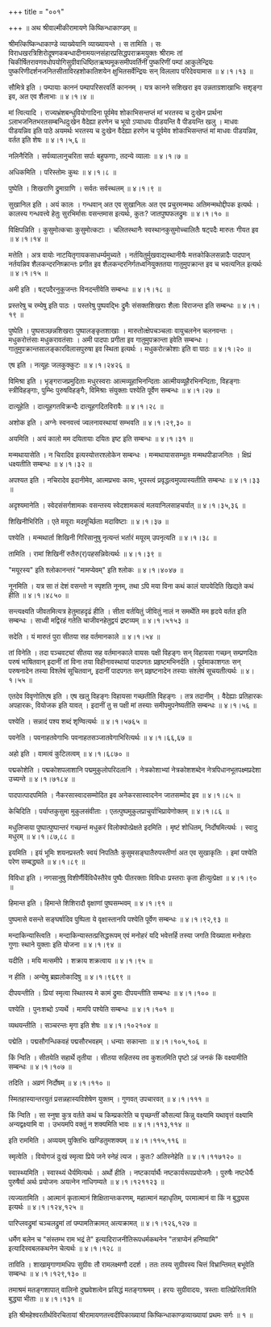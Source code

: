 +++
title = "००१"

+++
 ॥  अथ श्रीवाल्मीकीरामायणे किष्किन्धाकाण्डम्  ॥   

श्रीमत्किष्किन्धाकाण्डे व्याख्येयानि व्याख्यायन्ते । स तामिति । सः विराधखरत्रिशिरोदूषणकबन्धादीनामयत्नसंहारप्रसिद्धपराक्रमयुक्तः श्रीरामः तां चिकीर्षितरावणवधोपयोगिसुग्रीवाधिष्ठितऋष्यमूकसमीपवर्तिनीं पुष्करिणीं पम्पां आकुलेन्द्रियः पुष्करिणीदर्शनजनितसीताविरहशोकातिशयेन क्षुभितसर्वेन्द्रियः सन् विललाप परिदेवयामास  ॥  ४।१।१३  ॥   

  

सौमित्रे इति । पम्पायाः काननं पम्पापरिसरवर्ति काननम् । यत्र कानने सशिखरा इव उन्नताग्रशाखाभिः सशृङ्गा इव, अत एव शैलाभाः  ॥  ४।१।४  ॥   

  

मां त्वित्यादि । राज्यभ्रंशबन्धुवियोगादिना पूर्वमेव शोकाभिसन्तप्तं मां भरतस्य च दुःखेन प्रार्थना ऽलाभजनितभरतसम्बन्धिदुःखेन वैदेह्या हरणेन च भूयो ऽप्याधयः पीडयन्ति वै पीडयन्ति खलु । माधवः पीडयन्निव इति पाठे अयमर्थः भरतस्य च दुःखेन वैदेह्या हरणेन च पूर्वमेव शोकाभिसन्तप्तं मां माधवः पीडयन्निव, वर्तत इति शेषः  ॥  ४।१।५,६  ॥   

  

नलिनैरिति । सर्पव्यालानुचरिता सर्पाः बहुफणाः, तदन्ये व्यालाः  ॥  ४।१।७  ॥   

  

अधिकमिति । परिस्तोमः कुथः  ॥  ४।१।८  ॥   

  

पुष्पेति । शिखराणि द्रुमाग्राणि । सर्वतः सर्वस्थलम्  ॥  ४।१।९  ॥   

  

सुखानिल इति । अयं कालः । गन्धवान् अत एव सुखानिलः अत एव प्रचुरमन्मथः अतिमन्मथोद्दीपक इत्यर्थः । कालस्य गन्धवत्त्वे हेतुः सुरभिर्मासः वसन्तमास इत्यर्थः, कुतः? जातपुष्पफलद्रुमः  ॥  ४।१।१०  ॥   

  

विक्षिपन्निति । कुसुमोत्कचाः कुसुमोत्कटाः । चलितस्थानैः स्वस्थानकुसुमोच्चालितैः षट्पदैः मारुतः गीयत इव  ॥  ४।१।१४  ॥   

  

मत्तेति । अत्र वायोः नाटयितृगायकसाधर्म्यमुच्यते । नर्तयितुर्मुखवाद्यस्थानीयैः मत्तकोकिलसन्नादैः पादपान् नर्तयन्निव शैलकन्दरनिष्क्रान्तः प्रगीत इव शैलकन्दरनिर्गतध्वनियुक्ततया गातुमुपक्रान्त इव च भवत्यनिल इत्यर्थः  ॥  ४।१।१५  ॥   

  

अमी इति । षट्पदैरनुकूजन्तः विनदन्तीवेति सम्बन्धः  ॥  ४।१।१८  ॥   

  

प्रस्तरेषु च रम्येषु इति पाठः । पस्तरेषु पुष्पवद्भिः द्रुमैः संसक्तशिखराः शैलाः विराजन्त इति सम्बन्धः  ॥  ४।१।१९  ॥   

  

पुष्पेति । पुष्पसञ्छन्नशिखराः पुष्पालङ्कृतशाखाः । मारुतोत्क्षेपचञ्चलाः वायुचलनेन चलनवन्तः । मधुकरोत्तंसाः मधुकरावतंसाः । अमी पादपाः प्रगीता इव गातुमुपक्रान्ता इवेति सम्बन्धः । गातुमुपक्रान्तसालङ्कारविलासपुरुषा इव स्थिता इत्यर्थः । मधुकरोत्क्रोशाः इति वा पाठः  ॥  ४।१।२०  ॥   

  

एष इति । नत्यूहः जलकुक्कुटः  ॥  ४।१।२४२६  ॥   

  

विमिश्रा इति । भृङ्गराजप्रमुदिताः मधुरस्वराः आत्मव्यूहाभिनन्दिताः आत्मीयव्यूहैरभिनन्दिताः, विहङ्गाः स्त्रीविहङ्गाः, पुम्भिः पुरुषविहङ्गैः, विमिश्राः संयुक्ताः पश्येति पूर्वेण सम्बन्धः  ॥  ४।१।२७  ॥   

  

दात्यूहेति । दात्यूहगतविक्रन्दैः दात्यूहगदितविरावैः  ॥  ४।१।२८  ॥   

  

अशोक इति । अग्नेः स्वनवत्त्वं ज्वलनावस्थायां सम्भवति  ॥  ४।१।२९,३०  ॥   

  

अयमिति । अयं कालो मम दयितायाः दयितः इष्ट इति सम्बन्धः  ॥  ४।१।३१  ॥   

  

मन्मथायासेति । न चिरादिव इत्यस्योत्तरश्लोकेन सम्बन्धः । मन्मथायाससम्भूतः मन्मथपीडाजनितः । क्षिप्रं धक्ष्यतीति सम्बन्धः  ॥  ४।१।३२  ॥   

  

अपश्यत इति । नचिरादेव इदानीमेव, आत्मप्रभवः कामः, भूयस्त्वं प्रवृद्धत्वमुपयास्यतीति सम्बन्धः  ॥  ४।१।३३  ॥   

  

अदृश्यमानेति । स्वेदसंसर्गशामकः वसन्तस्य स्वेदशामकत्वं मलयानिलसाहचर्यात्  ॥  ४।१।३५,३६  ॥   

  

शिखिनीभिरिति । एते मयूराः मदमूर्च्छिताः मदाविष्टाः  ॥  ४।१।३७  ॥   

  

पश्येति । मन्मथार्ता शिखिनी गिरिसानुषु नृत्यन्तं भर्तारं मयूरम् उपनृत्यति  ॥  ४।१।३८  ॥   

  

तामिति । रामां शिखिनीं रुतैरु(र)पहसन्निवेत्यर्थः  ॥  ४।१।३९  ॥   

  

"मयूरस्य" इति श्लोकानन्तरं "मामप्येवम्" इति श्लोकः  ॥  ४।१।४०४७  ॥   

  

नूनमिति । यत्र सा तं देशं वसन्तो न स्पृशति नूनम्, तथा ऽपि मया विना कथं कालं यापयेदिति खिद्यते कथं हीति  ॥  ४।१।४८५०  ॥   

  

सन्त्यक्ष्यति जीवतमित्यत्र हेतुमाहदृढं हीति । सीता वर्तयितुं जीवितुं नालं न समर्थेति मम हृदये वर्तत इति सम्बन्धः । साध्वी मद्विरहं गतेति चाजीवनहेतुद्वयं द्रष्टव्यम्  ॥  ४।१।५१५३  ॥   

  

सदेति । यं मारुतं पुरा सीतया सह वर्तमानकाले  ॥  ४।१।५४  ॥   

  

तां विनेति । तदा पञ्चवट्यां सीतया सह वर्तमानकाले वायसः पक्षी विहङ्गः सन् विहायसा गच्छन् सम्प्रणदितः परुषं भाषितवान् इदानीं तां विना तया विहीनावस्थायां पादपगतः प्रहृष्टमभिनर्दति । पूर्वमाकाशगतः सन् परुषनादेन तस्या विश्लेषं सूचितवान्, इदानीं पादपगतः सन् प्रहृष्टनादेन तस्याः संश्लेषं सूचयतीत्यर्थः  ॥  ४।१।५५  ॥   

  

एतदेव विवृणोतिएष इति । एष खलु विहङ्गः विहायसा गच्छतीति विहङ्गः । तत्र तदानीम् । वैदेह्याः प्रतिहारकः अपहारकः, वियोजक इति यावत् । इदानीं तु स पक्षी मां तस्याः समीपमुपनेष्यतीति सम्बन्धः  ॥  ४।१।५६  ॥   

  

पश्येति । सन्नादं पश्य शब्दं शृण्वित्यर्थः  ॥  ४।१।५७६५  ॥   

  

पवनेति । पवनाहतवेगाभिः पवनाहतसञ्जातवेगाभिरित्यर्थः  ॥  ४।१।६६,६७  ॥   

  

अहो इति । वामत्वं कुटिलत्वम्  ॥  ४।१।६८७०  ॥   

  

पद्मकोशेति । पद्मकोशपलाशानि पद्ममुकुलोपरिदलानि । नेत्रकोशाभ्यां नेत्रकोशशब्देन नेत्रपिधानभूतपक्ष्मप्रदेशा उच्यन्ते  ॥  ४।१।७१८४  ॥   

  

पादपात्पादपमिति । नैकरसास्वादसम्मोदित इव अनेकरसास्वादनेन जातसम्मोद इव  ॥  ४।१।८५  ॥   

  

केचिदिति । पर्याप्तकुसुमा मुकुलसंवीताः । एतत्पुष्पमुकुलप्राचुर्याभिप्रायेणोक्तम्  ॥  ४।१।८६  ॥   

  

मधुलिप्सया पुष्पात्पुष्पान्तरं गच्छन्तं मधुकरं विलोक्योत्प्रेक्षते इदमिति । मृष्टं शोधितम्, निर्दोषमित्यर्थः । स्वादु मधुरम्  ॥  ४।१।८७,८८  ॥   

  

इयमिति । इयं भूमिः शयनप्रस्तरैः स्वयं निपतितैः कुसुमसङ्घातैरुपस्तीर्णा अत एव सुखाकृतिः । इमां पश्येति परेण सम्बद्ध्यते  ॥  ४।१।८९  ॥   

  

विविधा इति । नगसानुषु विशीर्णैर्विविधैस्तैरेव पुष्पैः पीतरक्ताः विविधाः प्रस्तराः कृता हीत्युत्प्रेक्षा  ॥  ४।१।९०  ॥   

  

हिमान्त इति । हिमान्ते शिशिरादौ वृक्षाणां पुष्पसम्भवम्  ॥  ४।१।९१  ॥   

  

पुष्पमासे वसन्ते सङ्घर्षादिव पुष्पिता ये वृक्षास्तानपि पश्येति पूर्वेण सम्बन्धः  ॥  ४।१।९२,९३  ॥   

  

मन्दाकिन्यास्त्विति । मन्दाकिन्यास्तत्प्रसिद्धरूपम् एवं मनोहरं यदि भवेत्तर्हि तस्या जगति विख्याता मनोहराः गुणाः स्थाने युक्ताः इति योजना  ॥  ४।१।९४  ॥   

  

यदीति । मयि मत्समीपे । शक्राय शक्रत्वाय  ॥  ४।१।९५  ॥   

  

न हीति । अन्येषु ब्रह्मलोकादिषु  ॥  ४।१।९६९९  ॥   

  

दीपयन्तीति । प्रियां स्मृत्वा स्थितस्य मे कामं द्रुमाः दीपयन्तीति सम्बन्धः  ॥  ४।१।१००  ॥   

  

पश्येति । पुनःशब्दो ऽप्यर्थे । मामपि पश्येति सम्बन्धः  ॥  ४।१।१०१  ॥   

  

व्यथयन्तीति । सञ्चरन्तः मृगा इति शेषः  ॥  ४।१।१०२१०४  ॥   

  

पद्मेति । पद्मसौगन्धिकवहं पद्मसौरभवहम् । धन्याः सकान्ताः  ॥  ४।१।१०५,१०६  ॥   

  

किं न्विति । सीतयेति सहार्थे तृतीया । सीतया सहितस्य तव कुशलमिति पृष्टो ऽहं जनकं किं वक्ष्यामीति सम्बन्धः  ॥  ४।१।१०७  ॥   

  

तदिति । अव्रणं निर्दोषम्  ॥  ४।१।११०  ॥   

  

स्मितहास्यान्तरयुतं प्रसन्नहास्यविशेषेण युक्तम् । गुणवत् उपचारवत्  ॥  ४।१।१११  ॥   

  

किं न्विति । सा स्नुषा कुत्र वर्तते कथं च किम्प्रकारेति च पृच्छन्तीं कौसल्यां किन्नु वक्ष्यामि यथावृत्तं वक्ष्यामि अन्यद्वक्ष्यामि वा । उभयमपि वक्तुं न शक्यमिति भावः  ॥  ४।१।११३,११४  ॥   

  

इति राममिति । अव्ययम् युक्तिभिः खण्डितुमशक्यम्  ॥  ४।१।११५,११६  ॥   

  

स्मृत्वेति । वियोगजं दुःखं स्मृत्वा प्रिये जने स्नेहं त्यज । कुतः? अतिस्नेहेति  ॥  ४।१।११७१२०  ॥   

  

स्वास्थ्यमिति । स्वास्थ्यं धैर्यमित्यर्थः । अर्थो हीति । नष्टकार्यार्थैः नष्टकार्यरूपप्रयोजनैः । पुरुषैः नष्टधैर्यैः पुरुषैर्वा अर्थः प्रयोजनः अयत्नेन नाधिगम्यते  ॥  ४।१।१२११२३  ॥   

  

त्यज्यतामिति । आत्मानं कृतात्मानं शिक्षितान्तःकरणम्, महात्मानं महाधृतिम्, परमात्मानं वा किं न बुद्ध्यस इत्यर्थः  ॥  ४।१।१२४,१२५  ॥   

  

पारिप्लवद्रुमां चञ्चलद्रुमां तां पम्पामतिक्रामत् अत्यक्रामत्  ॥  ४।१।१२६,१२७  ॥   

  

धर्मेण बलेन च "संस्तम्भ राम भद्रं ते" इत्यादिराजनीतिरूपधर्मकथनेन "तत्राप्येनं हनिष्यामि" इत्यादिस्वबलकथनेन चेत्यर्थः  ॥  ४।१।१२८  ॥   

  

ताविति । शाखामृगाणामधिपः सुग्रीवः तौ रामलक्ष्मणौ ददर्श । ततः तस्य सुग्रीवस्य चित्तं विभ्रान्तिमत् बभूवेति सम्बन्धः  ॥  ४।१।१२९,१३०  ॥   

  

तमाश्रमं मतङ्गशापात् वालिनो दुष्प्रवेशत्वेन प्रसिद्धं मतङ्गाश्रमम् । हरयः सुग्रीवादयः, त्रस्ताः वालिप्रेरिताविति बुद्ध्या भीताः  ॥  ४।१।१३१  ॥   

  

इति श्रीमहेश्वरतीर्थविरचितायां श्रीरामायणतत्त्वदीपिकाख्यायां किष्किन्धाकाण्डव्याख्यायां प्रथमः सर्गः  ॥  १  ॥   

  

